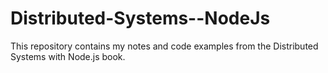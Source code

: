 # Distributed-Systems--NodeJs
This repository contains my notes and code examples from the Distributed Systems with Node.js book.
